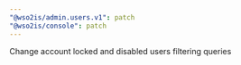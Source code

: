 ```yaml
---
"@wso2is/admin.users.v1": patch
"@wso2is/console": patch
---
```


Change account locked and disabled users filtering queries
